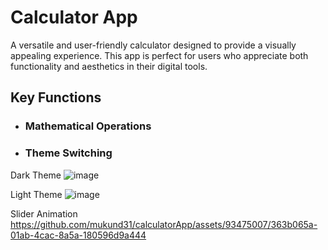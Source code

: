 # Calculator App
A versatile and user-friendly calculator designed to provide a visually appealing experience. This app is perfect for users who appreciate both functionality and aesthetics in their digital tools.


## Key Functions
+ ### Mathematical Operations
+ ### Theme Switching
Dark Theme
![image](https://github.com/mukund31/calculatorApp/assets/93475007/74c10142-9775-4087-9be5-f2635663be19)

Light Theme
![image](https://github.com/mukund31/calculatorApp/assets/93475007/e4a08b00-5cd0-433f-800f-5d24724e0d5d)

Slider Animation
https://github.com/mukund31/calculatorApp/assets/93475007/363b065a-01ab-4cac-8a5a-180596d9a444


